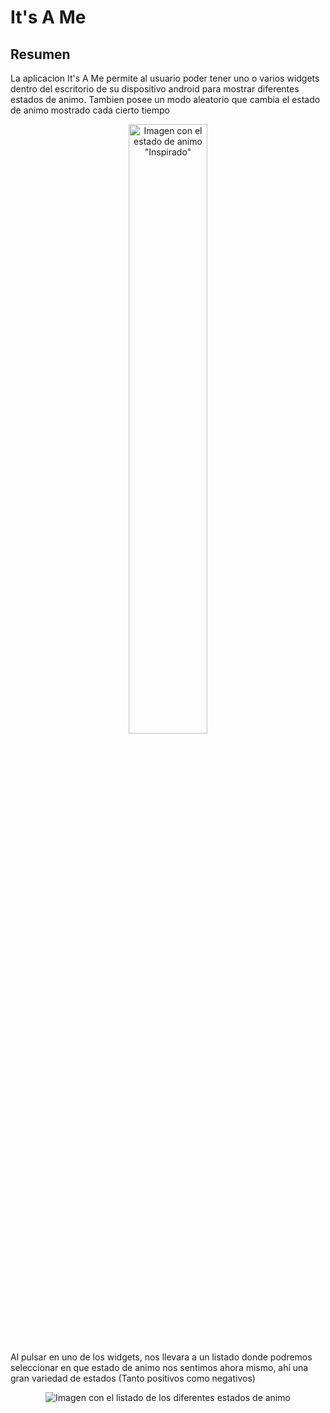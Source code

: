 # It's A Me

## Resumen
La aplicacion It's A Me permite al usuario poder tener uno o varios widgets dentro del escritorio de su dispositivo android para mostrar diferentes estados de animo. Tambien posee un modo aleatorio que cambia el estado de animo mostrado cada cierto tiempo

<p align="center">
  <img src="https://github.com/user-attachments/assets/925d7d72-a6dc-4bc4-b018-e23fe8141ffd" width="50%" alt="Imagen con el estado de animo &quot;Inspirado&quot;"/>
</p>

Al pulsar en uno de los widgets, nos llevara a un listado donde podremos seleccionar en que estado de animo nos sentimos ahora mismo, ahí una gran variedad de estados (Tanto positivos como negativos)


<p align="center">
  <img src="https://github.com/user-attachments/assets/d9923a9c-395e-451d-8ae4-fb76130b4921" alt="Imagen con el listado de los diferentes estados de animo"/>  
</p>
